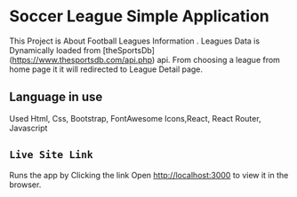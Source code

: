 # Soccer League Simple Application

This Project is About Football Leagues Information . 
Leagues Data is Dynamically loaded from [theSportsDb] (https://www.thesportsdb.com/api.php)  api. 
From choosing a league from home page it it will redirected to League Detail page.

## Language in use

Used Html, Css, Bootstrap, FontAwesome Icons,React, React Router, Javascript

## `Live Site Link`

Runs the app by Clicking the link
Open [http://localhost:3000](http://localhost:3000) to view it in the browser.


